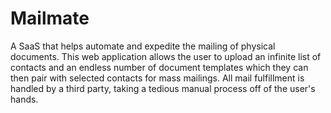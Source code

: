 # Mailmate

A SaaS that helps automate and expedite the mailing of physical documents. This web application allows the user to upload an infinite list of contacts and an endless number of document templates which they can then pair with selected contacts for mass mailings. All mail fulfillment is handled by a third party, taking a tedious manual process off of the user's hands.
